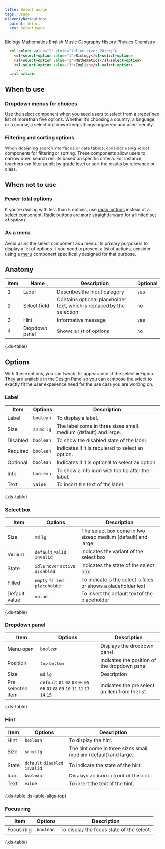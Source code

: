 ```yaml
---
title: Select usage
tags: usage
eleventyNavigation:
  parent: Select
  key: SelectUsage
---
```

<section class="no-heading">
<div class="ds-example">
<sl-select value="2" style="inline-size: 20rem;">
    <sl-select-option value="1">Biology</sl-select-option>
    <sl-select-option value="2">Mathematics</sl-select-option>
    <sl-select-option value="3">English</sl-select-option>
    <sl-select-option value="4">Music</sl-select-option>
    <sl-select-option value="5">Geography</sl-select-option>
    <sl-select-option value="6">History</sl-select-option>
    <sl-select-option value="7">Physics</sl-select-option>
    <sl-select-option value="8">Chemistry</sl-select-option>
</sl-select>
</div>

<div class="ds-code">

  ```html
    <sl-select value="2" style="inline-size: 20rem;">
      <sl-select-option value="1">Biology</sl-select-option>
      <sl-select-option value="2">Mathematics</sl-select-option>
      <sl-select-option value="3">English</sl-select-option>
      ...
    </sl-select>
  ```

</div>
</section>

<section>

## When to use

### Dropdown menus for choices
Use the select component when you need users to select from a predefined list of more than five options. Whether it’s choosing a country, a language, or a course, a select dropdown keeps things organized and user-friendly.

### Filtering and sorting options
When designing search interfaces or data tables, consider using select components for filtering or sorting. These components allow users to narrow down search results based on specific criteria. For instance, teachers can filter pupils by grade level or sort the results by relevance or class. 

</section>

<section>

## When not to use

### Fewer total options
If you’re dealing with less than 5 options, use [radio buttons](/categories/components/radio-group/) instead of a select component. Radio buttons are more straightforward for a limited set of options.

### As a menu
Avoid using the select component as a menu. Its primary purpose is to display a list of options. If you need to present a list of actions, consider using a [menu](/categories/components/menu/) component specifically designed for that purpose.
</section>

<section>

## Anatomy

<div class="ds-table-wrapper">

|Item|Name| Description | Optional|
|-|-|-|-|
|1|Label	|Describes the input category|yes|
|2|Select field	|Contains optional placeholder text, which is replaced by the selection|no|
|3|Hint	|Informative message|yes|
|4|Dropdown panel	|Shows a list of options|no|

{.ds-table}

</div>

</section>

<section>

## Options

With these options, you can tweak the appearance of the select in Figma. They are available in the Design Panel so you can compose the select to exactly fit the user experience need for the use case you are working on.

### Label

<div class="ds-table-wrapper">

|Item|Options|Description|
|-|-|-|
|Label|`boolean`| To display a label.|
|Size|`sm` `md` `lg`| The label come in three sizes small, medium (default) and large.|
|Disabled|`boolean`| To show the disabled state of the label.|
|Required|`boolean`| Indicates if it is requiered to select an option.|
|Optional|`boolean`| Indicates if it is optional to select an  option.|
|Info|`boolean`| To show a info icon with tooltip after the label.|
|Text|`value`| To insert the text of the label.|

{.ds-table}

</div>

### Select box
<div class="ds-table-wrapper">

|Item|Options|Description|
|-|-|-|
|Size|`md` `lg`| The select box come in two sizesc medium (default) and large|
|Variant|`default` `valid` `invalid`|Indicates the variant of the select box|
|State|`idle` `hover` `active` `disabled`|Indicates the state of the select box|
|Filled|`empty` `filled` `placeholder`|To indicate is the select is filles or shows a placeholder text|
|Default value|`value`|To insert the default text of the placeholder|

{.ds-table}

</div>

### Dropdown panel
<div class="ds-table-wrapper">

|Item|Options|Description|
|-|-|-|
|Menu open|`boolean`|Displays the dropdown panel|
|Position|`top` `bottom`|Indicates the position of the dropdown panel|
|Size|`md` `lg`|Description|
|Pre selected item|`default` `01` `02` `03` `04` `05` `06` `07` `08` `09` `10` `11` `12` `13` `14` `15`|Indicates the pre select an item from the list|

{.ds-table}

</div>

### Hint

<div class="ds-table-wrapper">

|Item|Options|Description|
|-|-|-|
|Hint|`boolean`| To display the hint.|
|Size|`sm` `md` `lg`| The hint come in three sizes small, medium (default) and large.|
|State|`default` `disabled` `invalid`| To indicate the state of the hint.|
|Icon|`boolean`| Displays an icon in front of the hint.|
|Text|`value`| To insert the text of the hint.|

{.ds-table .ds-table-align-top}

</div>

### Focus ring

<div class="ds-table-wrapper">

|Item|Options|Description|
|-|-|-|
|Focus ring|`boolean`| To display the focus state of the select.|

{.ds-table}



</section>